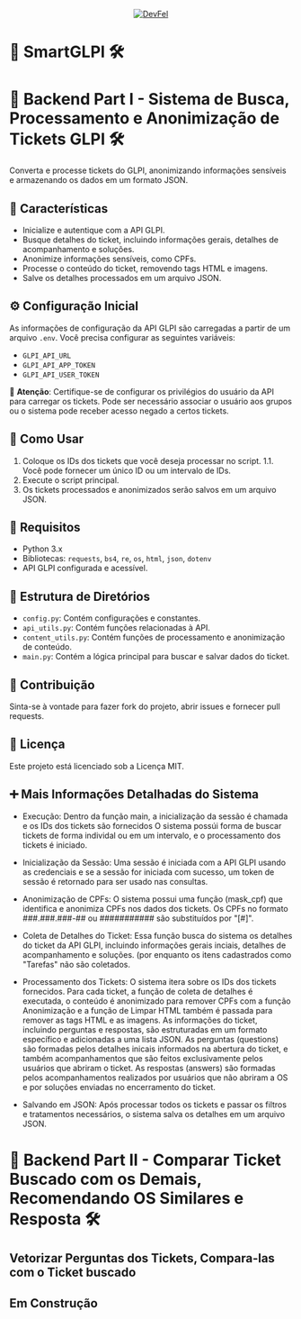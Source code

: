 <p align="center">
  <a href="https://devfel.com/" rel="noopener">
 <img src="https://devfel.com/imgs/devfel-logo-01.JPG" alt="DevFel"></a>
</p>

# 🎫 SmartGLPI 🛠️

# 🎫 Backend Part I - Sistema de Busca, Processamento e Anonimização de Tickets GLPI 🛠️

Converta e processe tickets do GLPI, anonimizando informações sensíveis e armazenando os dados em um formato JSON.

## 🌟 Características

- Inicialize e autentique com a API GLPI.
- Busque detalhes do ticket, incluindo informações gerais, detalhes de acompanhamento e soluções.
- Anonimize informações sensíveis, como CPFs.
- Processe o conteúdo do ticket, removendo tags HTML e imagens.
- Salve os detalhes processados em um arquivo JSON.

## ⚙️ Configuração Inicial

As informações de configuração da API GLPI são carregadas a partir de um arquivo `.env`. Você precisa configurar as seguintes variáveis:

- `GLPI_API_URL`
- `GLPI_API_APP_TOKEN`
- `GLPI_API_USER_TOKEN`

🚨 **Atenção**: Certifique-se de configurar os privilégios do usuário da API para carregar os tickets. Pode ser necessário associar o usuário aos grupos ou o sistema pode receber acesso negado a certos tickets.

## 🚀 Como Usar

1. Coloque os IDs dos tickets que você deseja processar no script.
   1.1. Você pode fornecer um único ID ou um intervalo de IDs.
2. Execute o script principal.
3. Os tickets processados e anonimizados serão salvos em um arquivo JSON.

## 🔧 Requisitos

- Python 3.x
- Bibliotecas: `requests`, `bs4`, `re`, `os`, `html`, `json`, `dotenv`
- API GLPI configurada e acessível.

## 📂 Estrutura de Diretórios

- `config.py`: Contém configurações e constantes.
- `api_utils.py`: Contém funções relacionadas à API.
- `content_utils.py`: Contém funções de processamento e anonimização de conteúdo.
- `main.py`: Contém a lógica principal para buscar e salvar dados do ticket.

## 🙌 Contribuição

Sinta-se à vontade para fazer fork do projeto, abrir issues e fornecer pull requests.

## 📜 Licença

Este projeto está licenciado sob a Licença MIT.

## ➕ Mais Informações Detalhadas do Sistema

- Execução:
  Dentro da função main, a inicialização da sessão é chamada e os IDs dos tickets são fornecidos O sistema possúi forma de buscar tickets de forma individal ou em um intervalo, e o processamento dos tickets é iniciado.

- Inicialização da Sessão:
  Uma sessão é iniciada com a API GLPI usando as credenciais e se a sessão for iniciada com sucesso, um token de sessão é retornado para ser usado nas consultas.

- Anonimização de CPFs:
  O sistema possui uma função (mask_cpf) que identifica e anonimiza CPFs nos dados dos tickets. Os CPFs no formato ###.###.###-## ou ########### são substituídos por "[#]".

- Coleta de Detalhes do Ticket:
  Essa função busca do sistema os detalhes do ticket da API GLPI, incluindo informações gerais inciais, detalhes de acompanhamento e soluções. (por enquanto os itens cadastrados como "Tarefas" não são coletados.

- Processamento dos Tickets:
  O sistema itera sobre os IDs dos tickets fornecidos.
  Para cada ticket, a função de coleta de detalhes é executada, o conteúdo é anonimizado para remover CPFs com a função Anonimização e a função de Limpar HTML também é passada para remover as tags HTML e as imagens.
  As informações do ticket, incluindo perguntas e respostas, são estruturadas em um formato específico e adicionadas a uma lista JSON.
  As perguntas (questions) são formadas pelos detalhes inicais informados na abertura do ticket, e também acompanhamentos que são feitos exclusivamente pelos usuários que abriram o ticket.
  As respostas (answers) são formadas pelos acompanhamentos realizados por usuários que não abriram a OS e por soluções enviadas no encerramento do ticket.

- Salvando em JSON:
  Após processar todos os tickets e passar os filtros e tratamentos necessários, o sistema salva os detalhes em um arquivo JSON.

# 🎫 Backend Part II - Comparar Ticket Buscado com os Demais, Recomendando OS Similares e Resposta 🛠️

## Vetorizar Perguntas dos Tickets, Compara-las com o Ticket buscado

## Em Construção
